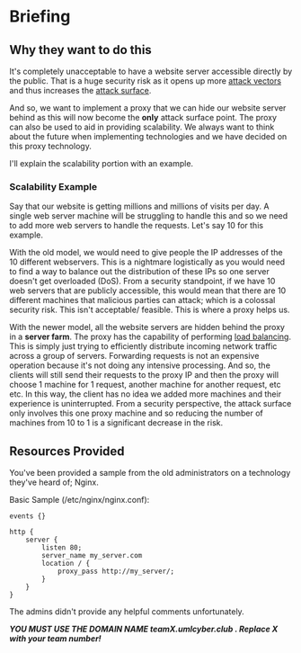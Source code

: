 # Briefing
## **Why they want to do this**
It's completely unacceptable to have a website server accessible directly by the public. That is a huge security risk as it opens up more [attack vectors](https://www.techtarget.com/searchsecurity/definition/attack-vector) and thus increases the [attack surface](https://csrc.nist.gov/glossary/term/attack_surface). 

And so, we want to implement a proxy that we can hide our website server behind as this will now become the **only** attack surface point. The proxy can also be used to aid in providing scalability. We always want to think about the future when implementing technologies and we have decided on this proxy technology.

I'll explain the scalability portion with an example.

### **Scalability Example**
Say that our website is getting millions and millions of visits per day. A single web server machine will be struggling to handle this and so we need to add more web servers to handle the requests. Let's say 10 for this example. 

With the old model, we would need to give people the IP addresses of the 10 different webservers. This is a nightmare logistically as you would need to find a way to balance out the distribution of these IPs so one server doesn't get overloaded (DoS). From a security standpoint, if we have 10 web servers that are publicly accessible, this would mean that there are 10 different machines that malicious parties can attack; which is a colossal security risk.  This isn't acceptable/ feasible. This is where a proxy helps us.

With the newer model, all the website servers are hidden behind the proxy in a **server farm**. The proxy has the capability of performing [load balancing](https://www.nginx.com/resources/glossary/load-balancing/). This is simply just trying to efficiently distribute incoming network traffic across a group of servers. Forwarding requests is not an expensive operation because it's not doing any intensive processing. And so, the clients will still send their requests to the proxy IP and then the proxy will choose 1 machine for 1 request, another machine for another request, etc etc. In this way, the client has no idea we added more machines and their experience is uninterrupted. From a security perspective, the attack surface only involves this one proxy machine and so reducing the number of machines from 10 to 1 is a significant decrease in the risk.



## **Resources Provided**
You've been provided a sample from the old administrators on a technology they've heard of; Nginx.


Basic Sample (/etc/nginx/nginx.conf):

```
events {}

http {
    server {
        listen 80;
        server_name my_server.com
        location / {
            proxy_pass http://my_server/;
        }
    }
}

```

The admins didn't provide any helpful comments unfortunately.


***YOU MUST USE THE DOMAIN NAME teamX.umlcyber.club . Replace X with your team number!***